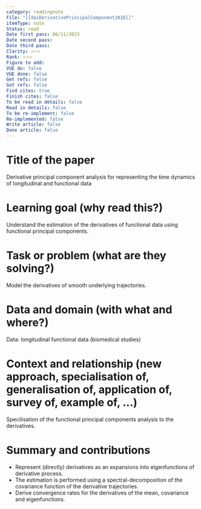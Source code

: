```yaml
---
category: readingnote
File: "[[daiDerivativePrincipalComponent2018]]"
itemType: note
Status: read
Date first pass: 06/11/2023
Date second pass: 
Date third pass: 
Clarity: ⭐️⭐️⭐️
Rank: ⭐️⭐️⭐️
Figure to add: 
VUE do: false
VUE done: false
Get refs: false
Got refs: false
Find cites: true
Finish cites: false
To be read in details: false
Read in details: false
To be re-implement: false
Re-implemented: false
Write article: false
Done article: false
---
```

# Title of the paper

Derivative principal component analysis for representing the time dynamics of longitudinal and functional data

# Learning goal (why read this?)

Understand the estimation of the derivatives of functional data using functional principal components.

# Task or problem (what are they solving?)

Model the derivatives of smooth underlying trajectories.

# Data and domain (with what and where?)

Data: longitudinal functional data (biomedical studies)

# Context and relationship (new approach, specialisation of, generalisation of, application of, survey of, example of, ...)

Specilisation of the functional principal components analysis to the derivatives.

# Summary and contributions

* Represent (directly) derivatives as an expansions into eigenfunctions of derivative process.
* The estimation is performed using a spectral-decomposition of the covariance function of the derivative trajectories.
* Derive convergence rates for the derivatives of the mean, covariance and eigenfunctions.